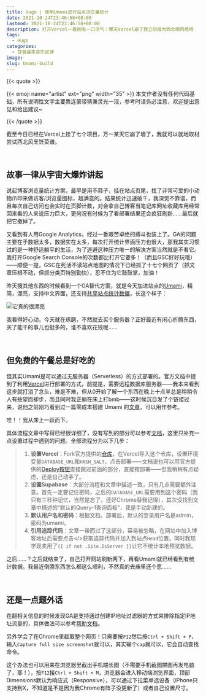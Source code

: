 ```yaml
---
title: Hugo | 使用Umami进行站点浏览量统计
date: 2021-10-24T23:46:58+08:00
lastmod: 2021-10-24T23:46:58+08:00
description: 打开Vercel一看倒吸一口凉气：哪天Vercel崩了我立刻成为西北喝风塔塔
tags:
  - Hugo
categories:
  - 甘普基本变形定律
image: 
slug: Umami-build
---
```

{{< quote >}}

{{< emoji name="artist"  ext="png" width="35" >}} 本文作者没有任何代码基础，所有说明性文字主要靠连蒙带猜兼灵光一现，参考时请务必注意，欢迎提出意见和给出建议~

{{< /quote >}} 

截至今日已经在Vercel上挂了七个项目，万一某天它崩了墙了，我就可以就地取材尝试西北风烹饪菜谱。

<br>

## 故事一律从宇宙大爆炸讲起

说起博客浏览量统计方案，最早是用不蒜子，挂在站点页尾，找了非常可爱的小动物爪印来做访客/浏览量图标，超满意的。结果统计迅速破千，我深觉不靠谱，而且每次自己访问也会实时在页脚计数，对会拿自己博客当笔记库网址收藏库用经常回来看的人来说压力巨大，更何况有时候为了看部署结果还会疯狂刷新……最后就把它撤掉了。

又看到有人用Google Analytics，经过一番艰苦卓绝的搏斗也装上了。GA的问题主要在于数据太多，数据实在太多，每次打开统计界面压力也很大，那我其实习惯过的是一种舒适躺平的生活，为了逃避这种压力唯一的解决方案当然就是不看它。我打开Google Search Console的次数都比打开它要多！（而且GSC好好玩哦）——顺便一提，GSC在死活不读站点地图的情况下已经抓了十七个网页了（抓文章压根不动，但抓分类页特别勤快），忍不住为它鼓鼓掌，加油！

昨天搜其他东西的时候看到一个GA替代方案，就是今天加进站点的[Umami](https://umami.is/)，精简，漂亮，支持中文界面，还支持[共享站点统计数据](https://umami.mantyke.icu/share/f0Z0rGyU/%E5%B0%8F%E7%90%83%E9%A3%9E%E9%B1%BC)，长这个样子：

![它真的很漂亮](https://res.cloudinary.com/mantyke/image/upload/v1635094842/20211025_yfqppy.png)

我看得好心动，今天就在琢磨，不然就去买个服务器？正好最近有闲心折腾东西，买了能干的事儿也挺多的，谁不喜欢花钱呢……



<br>

## 但免费的午餐总是好吃的

但其实Umami是可以通过无服务器（Serverless）的方式部署的。官方文档中提到了利用[Vercel](https://vercel.com/)进行部署的方式，前提是，需要远程数据库服务器——我本来看到这步就打消了念头，难是不难，但从0开始了解一个东西在晚上十点半总是稍稍令人有些望而却步，而且同时我正躺在床上打bmb——这时候沉目发了个链接过来，说他之前刚巧看到过一篇零成本搭建 Umami 的[文章](https://sspai.com/post/68721)，可以用作参考。

哇！！我从床上一跃而下。

具体流程文章中写得已经很详细了，没有写到的部分可以参考[文档](https://umami.is/docs/about)，这里只补充一点设置过程中遇到的问题。全部流程分为以下几步：

> 1. **设置Vercel**：Fork官方提供的[仓库](https://github.com/mikecao/umami)，在Vercel导入这个仓库，设置环境变量`DATABASE_URL`和`HASH_SALT`，点击部署——文档说也可以用官方提供的[Deploy按钮](https://umami.is/docs/running-on-vercel)直接跳过前面的部分，直接按部署——但我稍稍有点疑虑，还是自己动手了。
> 2. **设置Supabase**：大部分流程和文章中描述一致，只有几点需要额外注意。首先一定要记住密码，之后的`DATABASE_URL`需要用到这个密码（我只有三秒钟记忆，当然是忘了，还好Chrome替我记得），其次没找到文章中描述的“默认的Query-1查询面板”，我是手动新建的。
> 3. **默认用户名和密码**：根据文档，部署后，默认的登录用户名是admin，密码为umami。
> 4. **引用追踪代码**：文章一带而过了这部分，容易被忽略，在网站中加入博客地址后需要点击</>获取追踪代码并加入到站点`Head`位置。同时我现学现卖用了`{{ if not .Site.IsServer }}`让它不统计本地预览数据。

之后……？之后就结束了，自己打开网站刷新两下，再看Umami就已经看到有统计数据。我最近倒腾东西怎么都这么顺利，不然真的去庙里还个愿……

<br>

## 还是一点题外话

在翻相关信息的时候发现GA是支持通过创建IP地址过滤器的方式来排除指定IP地址流量的，具体做法可以参考[帮助文档](https://support.google.com/analytics/answer/1034840?hl=zh-Hans)。

另外学会了在Chrome里截取整个网页！只需要按`F12`然后按`Ctrl + Shift + P`，输入`Capture full size screenshot`就可以，其实输个`cap`就可以，它会自动查找命令。

这个办法也可以用来在浏览器里截出手机端长图（不需要手机截图拼图再发电脑了，耶！），按`F12`接`Ctrl + Shift + M`，浏览器会进入移动端浏览界面，顶部Dimensions默认为响应式（Responsive），可以通过下拉菜单选设备（iPhone只支持到X，不知道是不是因为我Chrome有阵子没更新了）或者自己设置尺寸。

<br>


